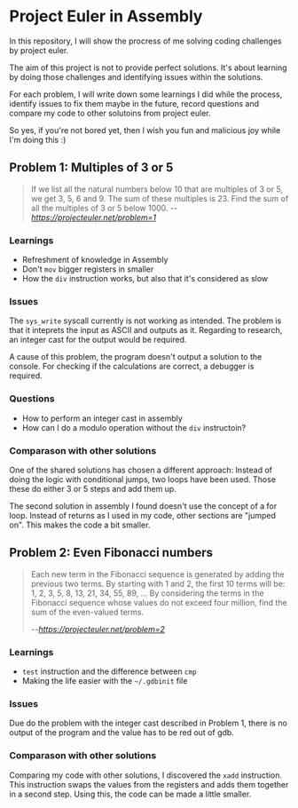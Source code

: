 # Project Euler in Assembly

In this repository, I will show the procress of me solving coding challenges by project euler. 

The aim of this project is not to provide perfect solutions. It's about learning by doing those challenges and identifying issues within the solutions.

For each problem, I will write down some learnings I did while the process, identify issues to fix them maybe in the future, record questions and compare my code to other solutoins from project euler.

So yes, if you're not bored yet, then I wish you fun and malicious joy while I'm doing this :)

## Problem 1: Multiples of 3 or 5
> If we list all the natural numbers below 10 that are multiples of 3 or 5, we get 3, 5, 6 and 9. The sum of these multiples is 23. Find the sum of all the multiples of 3 or 5 below 1000.
> -- <cite>https://projecteuler.net/problem=1</cite>

### Learnings
- Refreshment of knowledge in Assembly
- Don't ``mov`` bigger registers in smaller
- How the ``div`` instruction works, but also that it's considered as slow

### Issues
The ``sys_write`` syscall currently is not working as intended. The problem is that it inteprets the input as ASCII and outputs as it. Regarding to research, an integer cast for the output would be required.

A cause of this problem, the program doesn't output a solution to the console. For checking if the calculations are correct, a debugger is required.

### Questions
- How to perform an integer cast in assembly
- How can I do a modulo operation without the ``div`` instructoin?

### Comparason with other solutions
One of the shared solutions has chosen a different approach: Instead of doing the logic with conditional jumps, two loops have been used. Those these do either 3 or 5 steps and add them up.

The second solution in assembly I found doesn't use the concept of a for loop. Instead of returns as I used in my code, other sections are "jumped on". This makes the code a bit smaller.

## Problem 2: Even Fibonacci numbers    

> Each new term in the Fibonacci sequence is generated by adding the previous two terms. By starting with 1 and 2, the first 10 terms will be: 1, 2, 3, 5, 8, 13, 21, 34, 55, 89, ... By considering the terms in the Fibonacci sequence whose values do not exceed four million, find the sum of the even-valued terms.
>
> --<cite>https://projecteuler.net/problem=2</cite>

### Learnings
- ``test`` instruction and the difference between ``cmp``
- Making the life easier with the ``~/.gdbinit`` file

### Issues
Due do the problem with the integer cast described in Problem 1, there is no output of the program and the value has to be red out of gdb.

### Comparason with other solutions
Comparing my code with other solutions, I discovered the ``xadd`` instruction. This instruction swaps the values from the registers and adds them together in a second step. Using this, the code can be made a little smaller.